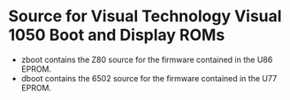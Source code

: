 # Source for Visual Technology Visual 1050 Boot and Display ROMs
- zboot contains the Z80 source for the firmware contained in the U86 EPROM.
- dboot contains the 6502 source for the firmware contained in the U77 EPROM.
